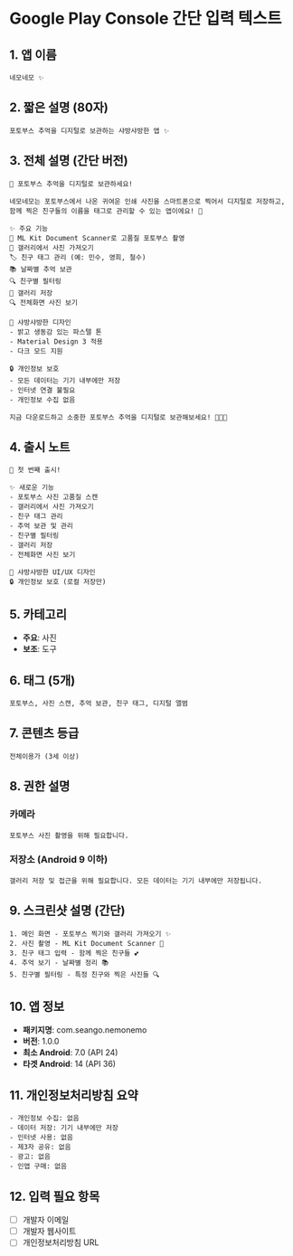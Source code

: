 # Google Play Console 간단 입력 텍스트

## 1. 앱 이름
```
네모네모 ✨
```

## 2. 짧은 설명 (80자)
```
포토부스 추억을 디지털로 보관하는 샤방샤방한 앱 ✨
```

## 3. 전체 설명 (간단 버전)
```
📸 포토부스 추억을 디지털로 보관하세요!

네모네모는 포토부스에서 나온 귀여운 인쇄 사진을 스마트폰으로 찍어서 디지털로 저장하고, 함께 찍은 친구들의 이름을 태그로 관리할 수 있는 앱이에요! 🎀

✨ 주요 기능
📸 ML Kit Document Scanner로 고품질 포토부스 촬영
📱 갤러리에서 사진 가져오기
🏷️ 친구 태그 관리 (예: 민수, 영희, 철수)
📚 날짜별 추억 보관
🔍 친구별 필터링
💾 갤러리 저장
🔍 전체화면 사진 보기

🎨 샤방샤방한 디자인
- 밝고 생동감 있는 파스텔 톤
- Material Design 3 적용
- 다크 모드 지원

🔒 개인정보 보호
- 모든 데이터는 기기 내부에만 저장
- 인터넷 연결 불필요
- 개인정보 수집 없음

지금 다운로드하고 소중한 포토부스 추억을 디지털로 보관해보세요! 📸✨💕
```

## 4. 출시 노트
```
🎉 첫 번째 출시!

✨ 새로운 기능
- 포토부스 사진 고품질 스캔
- 갤러리에서 사진 가져오기
- 친구 태그 관리
- 추억 보관 및 관리
- 친구별 필터링
- 갤러리 저장
- 전체화면 사진 보기

🎨 샤방샤방한 UI/UX 디자인
🔒 개인정보 보호 (로컬 저장만)
```

## 5. 카테고리
- **주요**: 사진
- **보조**: 도구

## 6. 태그 (5개)
```
포토부스, 사진 스캔, 추억 보관, 친구 태그, 디지털 앨범
```

## 7. 콘텐츠 등급
```
전체이용가 (3세 이상)
```

## 8. 권한 설명

### 카메라
```
포토부스 사진 촬영을 위해 필요합니다.
```

### 저장소 (Android 9 이하)
```
갤러리 저장 및 접근을 위해 필요합니다. 모든 데이터는 기기 내부에만 저장됩니다.
```

## 9. 스크린샷 설명 (간단)
```
1. 메인 화면 - 포토부스 찍기와 갤러리 가져오기 ✨
2. 사진 촬영 - ML Kit Document Scanner 📸
3. 친구 태그 입력 - 함께 찍은 친구들 💕
4. 추억 보기 - 날짜별 정리 📚
5. 친구별 필터링 - 특정 친구와 찍은 사진들 🔍
```

## 10. 앱 정보
- **패키지명**: com.seango.nemonemo
- **버전**: 1.0.0
- **최소 Android**: 7.0 (API 24)
- **타겟 Android**: 14 (API 36)

## 11. 개인정보처리방침 요약
```
- 개인정보 수집: 없음
- 데이터 저장: 기기 내부에만 저장
- 인터넷 사용: 없음
- 제3자 공유: 없음
- 광고: 없음
- 인앱 구매: 없음
```

## 12. 입력 필요 항목
- [ ] 개발자 이메일
- [ ] 개발자 웹사이트
- [ ] 개인정보처리방침 URL 